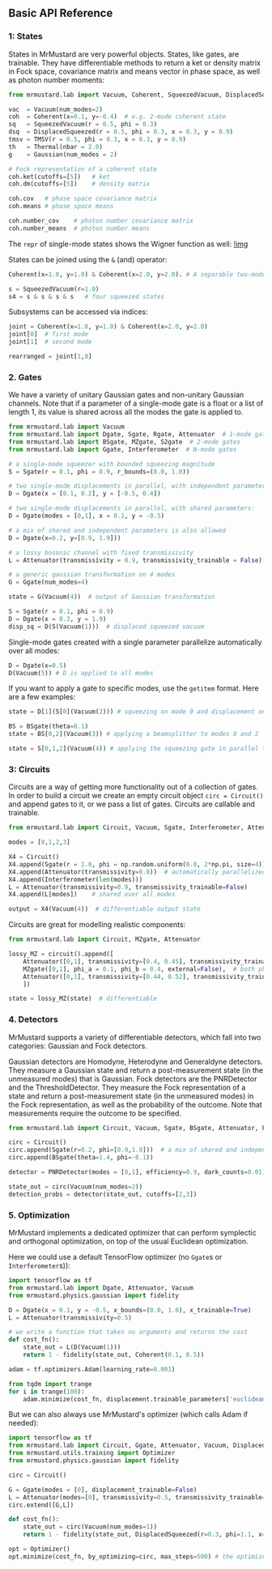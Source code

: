## Basic API Reference

### 1: States
States in MrMustard are very powerful objects. States, like gates, are trainable. They have
differentiable methods to return a ket or density matrix in Fock space, covariance matrix and means
vector in phase space, as well as photon number moments:

```python
from mrmustard.lab import Vacuum, Coherent, SqueezedVacuum, DisplacedSqueezed, TMSV, Thermal, Gaussian

vac  = Vacuum(num_modes=2)
coh  = Coherent(x=0.1, y=-0.4)  # e.g. 2-mode coherent state
sq   = SqueezedVacuum(r = 0.5, phi = 0.3)
dsq  = DisplacedSqueezed(r = 0.5, phi = 0.3, x = 0.3, y = 0.9)
tmsv = TMSV(r = 0.5, phi = 0.3, x = 0.3, y = 0.9)
th   = Thermal(nbar = 2.0)
g    = Gaussian(num_modes = 2)

# Fock representation of a coherent state
coh.ket(cutoffs=[5])   # ket
coh.dm(cutoffs=[5])    # density matrix

coh.cov   # phase space covariance matrix
coh.means # phase space means

coh.number_cov    # photon number covariance matrix
coh.number_means  # photon number means
```
The `repr` of single-mode states shows the Wigner function as well:
[!img](https://github.com/XanaduAI/MrMustard/blob/main/images/repr.png)


States can be joined using the `&` (and) operator:
```python
Coherent(x=1.0, y=1.0) & Coherent(x=2.0, y=2.0). # A separable two-mode state

s = SqueezedVacuum(r=1.0)
s4 = s & s & s & s   # four squeezed states
```

Subsystems can be accessed via indices:
```python
joint = Coherent(x=1.0, y=1.0) & Coherent(x=2.0, y=2.0)
joint[0]  # first mode
joint[1]  # second mode

rearranged = joint[1,0]
```

### 2. Gates
We have a variety of unitary Gaussian gates and non-unitary Gaussian channels.
Note that if a parameter of a single-mode gate is a float or a list of length 1, its value is
shared across all the modes the gate is applied to.

```python
from mrmustard.lab import Vacuum
from mrmustard.lab import Dgate, Sgate, Rgate, Attenuator  # 1-mode gates ; parallelizable
from mrmustard.lab import BSgate, MZgate, S2gate  # 2-mode gates
from mrmustard.lab import Ggate, Interferometer  # N-mode gates

# a single-mode squeezer with bounded squeezing magnitude
S = Sgate(r = 0.1, phi = 0.9, r_bounds=(0.0, 1.0))

# two single-mode displacements in parallel, with independent parameters:
D = Dgate(x = [0.1, 0.2], y = [-0.5, 0.4])

# two single-mode displacements in parallel, with shared parameters:
D = Dgate(modes = [0,1], x = 0.1, y = -0.5)

# a mix of shared and independent parameters is also allowed
D = Dgate(x=0.2, y=[0.9, 1.9]))

# a lossy bosonic channel with fixed transmissivity
L = Attenuator(transmissivity = 0.9, transmissivity_trainable = False)

# a generic gaussian transformation on 4 modes
G = Ggate(num_modes=4)

state = G(Vacuum(4))  # output of Gaussian transformation

S = Sgate(r = 0.1, phi = 0.9)
D = Dgate(x = 0.3, y = 1.9)
disp_sq = D(S(Vacuum(1)))  # displaced squeezed vacuum
```

Single-mode gates created with a single parameter parallelize automatically over all modes:
```python
D = Dgate(x=0.5)
D(Vacuum(5)) # D is applied to all modes
```

If you want to apply a gate to specific modes, use the `getitem` format. Here are a few examples:
```python
state = D[1](S[0](Vacuum(2))) # squeezing on mode 0 and displacement on mode 1

BS = BSgate(theta=0.1)
state = BS[0,2](Vacuum(3)) # applying a beamsplitter to modes 0 and 2

state = S[0,1,2](Vacuum(4)) # applying the squeezing gate in parallel to modes 0, 1 and 2 but not to mode 3
```

### 3: Circuits

Circuits are a way of getting more functionality out of a collection of gates.
In order to build a circuit we create an empty circuit object `circ = Circuit()` and append gates
to it, or we pass a list of gates. Circuits are callable and trainable.

```python
from mrmustard.lab import Circuit, Vacuum, Sgate, Interferometer, Attenuator

modes = [0,1,2,3]

X4 = Circuit()
X4.append(Sgate(r = 1.0, phi = np.random.uniform(0.0, 2*np.pi, size=4)), r_bounds=(0.0, 1.0))
X4.append(Attenuator(transmissivity=0.8))  # automatically parallelized over all modes
X4.append(Interferometer(len(modes)))
L = Attenuator(transmissivity=0.9, transmissivity_trainable=False)
X4.append(L[modes])    # shared over all modes

output = X4(Vacuum(4))  # differentiable output state
```

Circuits are great for modelling realistic components:

``` python
from mrmustard.lab import Circuit, MZgate, Attenuator

lossy_MZ = circuit().append([
    Attenuator([0,1], transmissivity=[0.4, 0.45], transmissivity_trainable=False)  # in-couplings
    MZgate([0,1], phi_a = 0.1, phi_b = 0.4, external=False),  # both phases in the MZ
    Attenuator([0,1], transmissivity=[0.44, 0.52], transmissivity_trainable=False)  # out-couplings
    ])

state = lossy_MZ(state)  # differentiable
```

### 4. Detectors
MrMustard supports a variety of differentiable detectors, which fall into two categories: Gaussian and Fock detectors.

Gaussian detectors are Homodyne, Heterodyne and Generaldyne detectors. They measure a Gaussian state
and return a post-measurement state (in the unmeasured modes) that is Gaussian. Fock detectors are
the PNRDetector and the ThresholdDetector. They measure the Fock representation of a state and
return a post-measurement state (in the unmeasured modes) in the Fock representation, as well as the
probability of the outcome. Note that measurements require the outcome to be specified.


```python
from mrmustard.lab import Circuit, Vacuum, Sgate, BSgate, Attenuator, PNRDetector, ThresholdDetector

circ = Circuit()
circ.append(Sgate(r=0.2, phi=[0.9,1.9]))  # a mix of shared and independent parameters is allowed
circ.append(BSgate(theta=1.4, phi=-0.1))

detector = PNRDetector(modes = [0,1], efficiency=0.9, dark_counts=0.01)

state_out = circ(Vacuum(num_modes=2))
detection_probs = detector(state_out, cutoffs=[2,3])

```

### 5. Optimization
MrMustard implements a dedicated optimizer that can perform symplectic and orthogonal optimization,
on top of the usual Euclidean optimization.

Here we could use a default TensorFlow optimizer (no `Ggate`s or `Interferometer`s)):
```python
import tensorflow as tf
from mrmustard.lab import Dgate, Attenuator, Vacuum
from mrmustard.physics.gaussian import fidelity

D = Dgate(x = 0.1, y = -0.5, x_bounds=(0.0, 1.0), x_trainable=True)
L = Attenuator(transmissivity=0.5)

# we write a function that takes no arguments and returns the cost
def cost_fn():
    state_out = L(D(Vacuum(1)))
    return 1 - fidelity(state_out, Coherent(0.1, 0.5))

adam = tf.optimizers.Adam(learning_rate=0.001)

from tqdm import trange
for i in trange(100):
    adam.minimize(cost_fn, displacement.trainable_parameters['euclidean'])
```

But we can also always use MrMustard's optimizer (which calls Adam if needed):
```python
import tensorflow as tf
from mrmustard.lab import Circuit, Ggate, Attenuator, Vacuum, DisplacedSqueezed
from mrmustard.utils.training import Optimizer
from mrmustard.physics.gaussian import fidelity

circ = Circuit()

G = Ggate(modes = [0], displacement_trainable=False)
L = Attenuator(modes=[0], transmissivity=0.5, transmissivity_trainable=False)
circ.extend([G,L])

def cost_fn():
    state_out = circ(Vacuum(num_modes=1))
    return 1 - fidelity(state_out, DisplacedSqueezed(r=0.3, phi=1.1, x=-0.1, y=0.1))

opt = Optimizer()
opt.minimize(cost_fn, by_optimizing=circ, max_steps=500) # the optimizer stops earlier if the loss is stable
```
